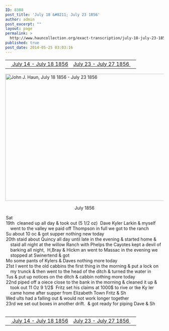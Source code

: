 ```yaml
---
ID: 8388
post_title: 'July 18 &#8211; July 23 1856'
author: admin
post_excerpt: ""
layout: page
permalink: >
  http://www.hauncollection.org/exact-transcription/july-18-july-23-1856/
published: true
post_date: 2014-05-25 03:03:16
---
```

<table style="width: 100%;" align="center">
<tbody>
<tr>
<td width="50%"><a title="July 14 – July 18 1856" href="http://www.hauncollection.org/version-2/version-ii-series-i/july-14-july-18-1856/"><img src="https://lh3.googleusercontent.com/-EFJpxxNiPNw/VqgtWBCZrMI/AAAAAAAAAFU/WfY4lPFWWkg/s800-Ic42/Soeb-Plain-Arrows-8-10px.png" alt="" width="10" height="10" /> July 14 - July 18 1856</a></td>
<td style="text-align: right;"><a title="July 23 – July 27 1856" href="http://www.hauncollection.org/version-2/version-ii-series-i/july-23-july-27-1856/"> July 23 - July 27 1856 <img src="https://lh3.googleusercontent.com/-67k0cYlpXHw/VqgtWKz1MXI/AAAAAAAAAFU/k9PW_Piyurk/s800-Ic42/Soeb-Plain-Arrows-5-10px.png" alt="" width="10" height="10" /></a></td>
</tr>
</tbody>
</table>
<a href="http://www.hauncollection.org/wp-content/uploads/John Haun/JJH_189_July 18 1856 - July 23 1856.JPG" target="_blank" rel="noopener"><img class="alignnone wp-image-2418 size-large" src="http://www.hauncollection.org/wp-content/uploads/John Haun/JJH_189_July 18 1856 - July 23 1856-1024x682.jpg" alt="John J. Haun, July 18 1856 - July 23 1856" width="604" height="402" /></a>
<p style="text-align: center;">July 1856</p>

<div style="text-indent: -1em; padding-left: 16px;">Sat</div>
<div style="text-indent: -1em; padding-left: 16px;">19th  cleaned up all day &amp; took out (5 1/2 oz)  Dave Kyler Larkin &amp; myself
went to the valley we paid off Thompson in full we got to the ranch</div>
<div style="text-indent: -1em; padding-left: 16px;">Su about 10 oc &amp; got supper nothing new today</div>
<div style="text-indent: -1em; padding-left: 16px;">20th staid about Quincy all day until late in the evening &amp; started
home &amp; staid all night at the willow Ranch with Phelps the
Cayotes kept a devil of barking all night,  H,Bray &amp; Hickm
an went to Massac in the evening we stopped at Swinertend &amp; got</div>
<div style="text-indent: -1em; padding-left: 16px;">Mo some pants of Kylers &amp; Daves nothing more today</div>
<div style="text-indent: -1em; padding-left: 16px;">21st I went to the old cabbins the first thing in the morning &amp; put a lock
on my trunck &amp; then went to the head of the ditch &amp; turned the water in</div>
<div style="text-indent: -1em; padding-left: 16px;">Tus &amp; put up notices on the ditch &amp; cabbin nothing more today</div>
<div style="text-indent: -1em; padding-left: 16px;">22nd piped off a oiece close to the bank in the morning &amp; cleaned it up &amp;
took out 11 Oz 9 1/2$  Fritz set his claims at 1000$ to rive or tke Ky
ler came home after supper from Elizabeth Town Fritz &amp; Sh</div>
<div style="text-indent: -1em; padding-left: 16px;">Wed ults had a falling out &amp; would not work longer together</div>
<div style="text-indent: -1em; padding-left: 16px;">23rd we set out boxes in another drift.  &amp; got ready for piping Dave &amp; Sh</div>
&nbsp;
<table style="width: 100%;" align="center">
<tbody>
<tr>
<td width="50%"><a title="July 14 – July 18 1856" href="http://www.hauncollection.org/version-2/version-ii-series-i/july-14-july-18-1856/"><img src="https://lh3.googleusercontent.com/-EFJpxxNiPNw/VqgtWBCZrMI/AAAAAAAAAFU/WfY4lPFWWkg/s800-Ic42/Soeb-Plain-Arrows-8-10px.png" alt="" width="10" height="10" /> July 14 - July 18 1856</a></td>
<td style="text-align: right;"><a title="July 23 – July 27 1856" href="http://www.hauncollection.org/version-2/version-ii-series-i/july-23-july-27-1856/"> July 23 - July 27 1856 <img src="https://lh3.googleusercontent.com/-67k0cYlpXHw/VqgtWKz1MXI/AAAAAAAAAFU/k9PW_Piyurk/s800-Ic42/Soeb-Plain-Arrows-5-10px.png" alt="" width="10" height="10" /></a></td>
</tr>
</tbody>
</table>
